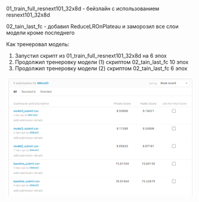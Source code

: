 01_train_full_resnext101_32x8d - бейзлайн с использованием resnext101_32x8d

02_tain_last_fc - добавил ReduceLROnPlateau и заморозил все слои модели кроме последнего 

Как тренеровал модель:
1) Запустил скрипт из 01_train_full_resnext101_32x8d на 6 эпох 
2) Продолжил тренеровку модели (1) скриптом 02_tain_last_fc 10 эпох
3) Продолжил тренеровку модели (2) скриптом 02_tain_last_fc 6 эпох

![Submissions](submissions.png)
